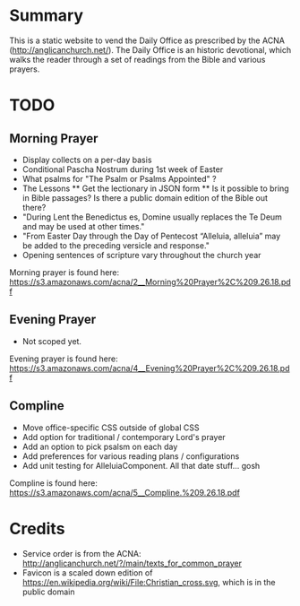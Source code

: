 # Summary

This is a static website to vend the Daily Office as prescribed by the ACNA
(http://anglicanchurch.net/).  The Daily Office is an historic devotional,
which walks the reader through a set of readings from the Bible and various
prayers.

# TODO

## Morning Prayer 

* Display collects on a per-day basis 
* Conditional Pascha Nostrum during 1st week of Easter
* What psalms for "The Psalm or Psalms Appointed" ?
* The Lessons
** Get the lectionary in JSON form 
** Is it possible to bring in Bible passages? Is there a public domain edition of the Bible out there?
* "During Lent the Benedictus es, Domine usually replaces the Te Deum and may be used at other times."
* "From Easter Day through the Day of Pentecost “Alleluia, alleluia” may be added to the preceding versicle and response."
* Opening sentences of scripture vary throughout the church year

Morning prayer is found here: https://s3.amazonaws.com/acna/2__Morning%20Prayer%2C%209.26.18.pdf

## Evening Prayer
* Not scoped yet.

Evening prayer is found here: https://s3.amazonaws.com/acna/4__Evening%20Prayer%2C%209.26.18.pdf

## Compline
* Move office-specific CSS outside of global CSS
* Add option for traditional / contemporary Lord's prayer
* Add an option to pick psalsm on each day
* Add preferences for various reading plans / configurations
* Add unit testing for AlleluiaComponent. All that date stuff... gosh

Compline is found here: https://s3.amazonaws.com/acna/5__Compline.%209.26.18.pdf

# Credits

* Service order is from the ACNA: http://anglicanchurch.net/?/main/texts_for_common_prayer
* Favicon is a scaled down edition of https://en.wikipedia.org/wiki/File:Christian_cross.svg, which is in the public domain
